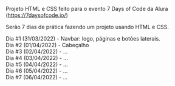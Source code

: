 Projeto HTML e CSS feito para o evento 7 Days of Code da Alura (https://7daysofcode.io/)

Serão 7 dias de prática fazendo um projeto usando HTML e CSS.

Dia #1 (31/03/2022) - Navbar: logo, páginas e botões laterais. <br>
Dia #2 (01/04/2022) - Cabeçalho <br>
Dia #3 (02/04/2022) - ... <br>
Dia #4 (03/04/2022) - ... <br>
Dia #5 (04/04/2022) - ... <br>
Dia #6 (05/04/2022) - ... <br>
Dia #7 (06/04/2022) - ...
